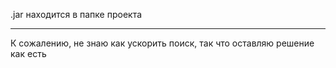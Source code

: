 .jar находится в папке проекта
***
К сожалению, не знаю как ускорить поиск, так что оставляю решение как есть